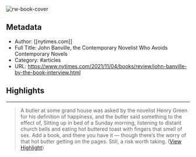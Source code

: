![rw-book-cover](https://readwise-assets.s3.amazonaws.com/static/images/article4.6bc1851654a0.png)

## Metadata
- Author: [[nytimes.com]]
- Full Title: John Banville, the Contemporary Novelist Who Avoids Contemporary Novels
- Category: #articles
- URL: https://www.nytimes.com/2021/11/04/books/review/john-banville-by-the-book-interview.html

## Highlights
***

> A butler at some grand house was asked by the novelist Henry Green for his definition of happiness, and the butler said something to the effect of, Sitting up in bed of a Sunday morning, listening to distant church bells and eating hot buttered toast with fingers that smell of sex. Add a book, and there you have it — though there’s the worry of that hot butter getting on the pages. Still, a risk worth taking. ([View Highlight](https://instapaper.com/read/1501781330/19399591))

